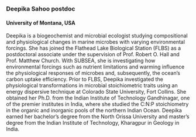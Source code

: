 ### **Deepika Sahoo** postdoc
#### University of Montana, USA

Deepika is a biogeochemist and microbial ecologist studying compositional and physiological changes in marine microbes with varying environmental forcings. She has joined the Flathead Lake Biological Station (FLBS) as a postdoctoral associate under the supervision of Prof. Robert O. Hall and Prof. Matthew Church. With SUBSEA, she is investigating how environmental forcings such as nutrient limitations and warming influence the physiological responses of microbes and, subsequently, the ocean’s carbon uptake efficiency. Prior to FLBS, Deepika investigated the physiological transformations in microbial stoichiometric traits using an energy dispersive technique at Colorado State University, Fort Collins. She obtained her Ph.D. from the Indian Institute of Technology Gandhinagar, one of the premier institutes in India, where she studied the C:N:P stoichiometry in the organic and inorganic pools of the northern Indian Ocean. Deepika earned her bachelor’s degree from the North Orissa University and master’s degree from the Indian Institute of Technology, Kharagpur in Geology in India.